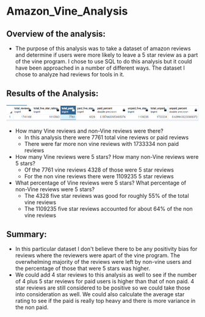 # Amazon_Vine_Analysis

## Overview of the analysis: 
- The purpose of this analysis was to take a dataset of amazon reviews and determine if users were more likely to leave a 5 star review as a part of the vine program.  I chose to use SQL to do this analysis but it could have been approached in a number of different ways. The dataset I chose to analyze had reviews for tools in it. 

## Results of the Analysis: 
![alt text](https://github.com/mrodenberg9055/Amazon_Vine_Analysis/blob/main/vine%20analysis.PNG?raw=true)
- How many Vine reviews and non-Vine reviews were there?
   - In this analysis there were 7761 total vine reviews or paid reviews
   - There were far more non vine reviews with 1733334 non paid reviews
- How many Vine reviews were 5 stars? How many non-Vine reviews were 5 stars?
   - Of the 7761 vine reviews 4328 of those were 5 star reviews
   - For the non vine reviews there were 1109235 5 star reviews
- What percentage of Vine reviews were 5 stars? What percentage of non-Vine reviews were 5 stars?
   - The 4328 five star reviews was good for roughly 55% of the total vine reviews
   - The 1109235 five star reviews accounted for about 64% of the non vine reviews
 
## Summary: 
- In this particular dataset I don't believe there to be any positivity bias for reviews where the reviewers were apart of the vine program.  The overwhelming majority of the reviews were left by non-vine users and the percentage of those that were 5 stars was higher.
- We could add 4 star reviews to this analysis as well to see if the number of 4 plus 5 star reviews for paid users is higher than that of non paid.  4 star reviews are still considered to be positive so we could take those into consideration as well.  We could also calculate the average star rating to see if the paid is really top heavy and there is more variance in the non paid. 
